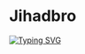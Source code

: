 # Jihadbro
[![Typing SVG](https://readme-typing-svg.herokuapp.com?font=Fira+Code&weight=500&size=30&pause=1000&color=F70000&background=9055FF00&width=435&lines=JIHAD+BRO+)](https://git.io/typing-svg)

